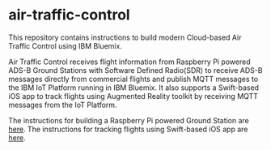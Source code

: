 # air-traffic-control
This repository contains instructions to build modern Cloud-based Air Traffic Control using IBM Bluemix.

Air Traffic Control receives flight information from Raspberry Pi powered ADS-B Ground Stations with Software Defined Radio(SDR) to receive ADS-B messages directly from commercial flights and publish MQTT messages to the IBM IoT Platform running in IBM Bluemix. It also supports a Swift-based iOS app to track flights using Augmented Reality toolkit by receiving MQTT messages from the IoT Platform.

The instructions for building a Raspberry Pi powered Ground Station are [here](adsb.ground.station/README.md). The instructions for tracking flights using Swift-based iOS app are [here](ARFlightTracker-iOS-Swift/README.md).

